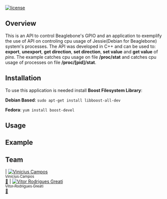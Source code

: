 [![license](https://img.shields.io/github/license/mashape/apistatus.svg)](https://opensource.org/licenses/MIT)
## Overview

This is an API to control Beaglebone's GPIO and an application to exemplify the use of API on controling cpu usage of Jessie(Debian for Beaglebone) system's processes. The API was developed in C++ and can be used to: **export**, **unexport**, **get direction**, **set direction**, **set value** and **get value** of _pins_. The example catches cpu usage on file <b>/proc/stat</b> and catches cpu usage of processes on file <b>/proc/[pid]/stat</b>.    

## Installation

To use this application is needed install <b>Boost Filesystem Library</b>: 

<b>Debian Based</b>: `sudo apt-get install libboost-all-dev`

<b>Fedora</b>: `yum install boost-devel`

## Usage

## Example

## Team

| [![Vinicius Campos](https://avatars.githubusercontent.com/Vinihcampos?s=100)<br /><sub>Vinicius Campos</sub>](http://lattes.cnpq.br/4806707968253342)<br />[👀](https://github.com/greati/GPIO-API/commits?author=Vinihcampos)  | [![Vitor Rodrigues Greati](https://avatars.githubusercontent.com/greati?s=100)<br /><sub>Vitor Rodrigues Greati</sub>](http://greati.github.io)<br />[👀](https://github.com/greati/GPIO-API/commits?author=greati)


